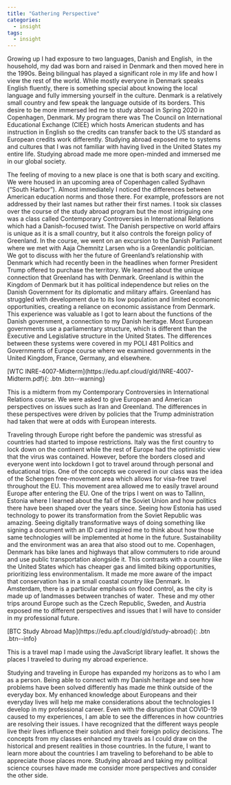 ```yaml
---
title: "Gathering Perspective"
categories:
  - insight
tags:
  - insight
---
```

<p>Growing up I had exposure to two languages, Danish and English, &nbsp;in the household, my dad was born and raised in Denmark and then moved here in the 1990s. Being bilingual has played a significant role in my life and how I view the rest of the world. While mostly everyone in Denmark speaks English fluently, there is something special about knowing the local language and fully immersing yourself in the culture. Denmark is a relatively small country and few speak the language outside of its borders. This desire to be more immersed led me to study abroad in Spring 2020 in Copenhagen, Denmark. My program there was The Council on International Educational Exchange (CIEE) which hosts American students and has instruction in English so the credits can transfer back to the US standard as European credits work differently. Studying abroad exposed me to systems and cultures that I was not familiar with having lived in the United States my entire life. Studying abroad made me more open-minded and immersed me in our global society.</p>
<p>The feeling of moving to a new place is one that is both scary and exciting. We were housed in an upcoming area of Copenhagen called Sydhavn (&ldquo;South Harbor&rdquo;). Almost immediately I noticed the differences between American education norms and those there. For example, professors are not addressed by their last names but rather their first names. I took six classes over the course of the study abroad program but the most intriguing one was a class called Contemporary Controversies in International Relations which had a Danish-focused twist. The Danish perspective on world affairs is unique as it is a small country, but it also controls the foreign policy of Greenland. In the course, we went on an excursion to the Danish Parliament where we met with Aaja Chemnitz Larsen who is a Greenlandic politician. We got to discuss with her the future of Greenland&rsquo;s relationship with Denmark which had recently been in the headlines when former President Trump offered to purchase the territory. We learned about the unique connection that Greenland has with Denmark. Greenland is within the Kingdom of Denmark but it has political independence but relies on the Danish Government for its diplomatic and military affairs. Greenland has struggled with development due to its low population and limited economic opportunities, creating a reliance on economic assistance from Denmark. This experience was valuable as I got to learn about the functions of the Danish government, a connection to my Danish heritage. Most European governments use a parliamentary structure, which is different than the Executive and Legislative structure in the United States. The differences between these systems were covered in my POLI 481 Politics and Governments of Europe course where we examined governments in the United Kingdom, France, Germany, and elsewhere.</p>
[WTC INRE-4007-Midterm](https://edu.apf.cloud/gld/INRE-4007-Midterm.pdf){: .btn .btn--warning}
<p>This is a midterm from my Contemporary Controversies in International Relations course. We were asked to give European and American perspectives on issues such as Iran and Greenland. The differences in these perspectives were driven by policies that the Trump administration had taken that were at odds with European interests.</p>
<p>Traveling through Europe right before the pandemic was stressful as countries had started to impose restrictions. Italy was the first country to lock down on the continent while the rest of Europe had the optimistic view that the virus was contained. However, before the borders closed and everyone went into lockdown I got to travel around through personal and educational trips. One of the concepts we covered in our class was the idea of the Schengen free-movement area which allows for visa-free travel throughout the EU. This movement area allowed me to easily travel around Europe after entering the EU. One of the trips I went on was to Tallinn, Estonia where I learned about the fall of the Soviet Union and how politics there have been shaped over the years since. Seeing how Estonia has used technology to power its transformation from the Soviet Republic was amazing. Seeing digitally transformative ways of doing something like signing a document with an ID card inspired me to think about how those same technologies will be implemented at home in the future. Sustainability and the environment was an area that also stood out to me. Copenhagen, Denmark has bike lanes and highways that allow commuters to ride around and use public transportation alongside it. This contrasts with a country like the United States which has cheaper gas and limited biking opportunities, prioritizing less environmentalism. It made me more aware of the impact that conservation has in a small coastal country like Denmark. In Amsterdam, there is a particular emphasis on flood control, as the city is made up of landmasses between tranches of water. &nbsp;These and my other trips around Europe such as the Czech Republic, Sweden, and Austria exposed me to different perspectives and issues that I will have to consider in my professional future.</p>
[BTC Study Abroad Map](https://edu.apf.cloud/gld/study-abroad){: .btn .btn--info}
<p>This is a travel map I made using the JavaScript library leaflet. It shows the places I traveled to during my abroad experience.</p>
<p>Studying and traveling in Europe has expanded my horizons as to who I am as a person. Being able to connect with my Danish heritage and see how problems have been solved differently has made me think outside of the everyday box. My enhanced knowledge about Europeans and their everyday lives will help me make considerations about the technologies I develop in my professional career. Even with the disruption that COVID-19 caused to my experiences, I am able to see the differences in how countries are resolving their issues. I have recognized that the different ways people live their lives influence their solution and their foreign policy decisions. The concepts from my classes enhanced my travels as I could draw on the historical and present realities in those countries. In the future, I want to learn more about the countries I am traveling to beforehand to be able to appreciate those places more. Studying abroad and taking my political science courses have made me consider more perspectives and consider the other side.&nbsp;</p>